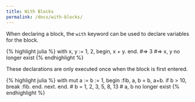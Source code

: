 ```yaml
---
title: With Blocks
permalink: /docs/with-blocks/
---
```


When declaring a block, the `with` keyword can be used to declare variables for the block.

{% highlight julia %}
    with x, y := 1, 2, begin,
        x + y.
    end.
    #=> 3
    #=> x, y no longer exist
{% endhighlight %}

These declarations are only executed once when the block is first entered.

{% highlight julia %}
    with mut a := b := 1, begin :fib,
        a, b = b, a+b.
        if b > 10,
            break :fib.
        end.
        next.
    end.
    # b = 1, 2, 3, 5, 8, 13
    # a, b no longer exist
{% endhighlight %}

